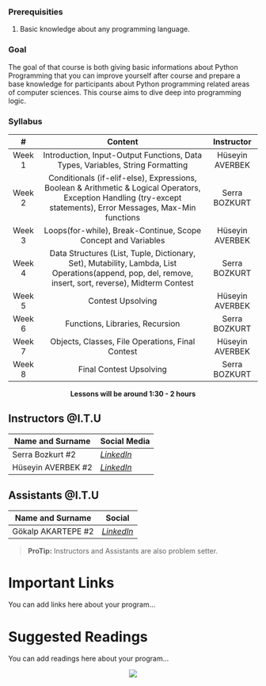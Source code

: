 ### Prerequisities
1. Basic knowledge about any programming language.

### Goal

The goal of that course is both giving basic informations about Python Programming that you can improve yourself after course and prepare a base knowledge for participants about Python programming related areas of computer sciences. This course aims to dive deep into programming logic.
  
### Syllabus

|     #           |Content                          | Instructor                        
| :----------------: | :-------------------------------: | :-----------------------------: |
| Week 1 | Introduction, Input-Output Functions, Data Types, Variables, String Formatting | Hüseyin AVERBEK 
| Week 2 | Conditionals (if-elif-else), Expressions, Boolean & Arithmetic & Logical Operators, Exception Handling (try-except statements), Error Messages, Max-Min functions | Serra BOZKURT
| Week 3 | Loops(for-while), Break-Continue, Scope Concept and Variables | Hüseyin AVERBEK
| Week 4 |  Data Structures (List, Tuple, Dictionary, Set), Mutability, Lambda, List Operations(append, pop, del, remove, insert, sort, reverse), Midterm Contest | Serra BOZKURT
| Week 5 | Contest Upsolving| Hüseyin AVERBEK
| Week 6 | Functions, Libraries, Recursion | Serra BOZKURT
| Week 7 | Objects, Classes, File Operations, Final Contest | Hüseyin AVERBEK
| Week 8 | Final Contest Upsolving | Serra BOZKURT

<p align="center"><b>Lessons will be around 1:30 - 2 hours</b></p>

## Instructors @I.T.U

| Name and Surname | Social Media |
|--|--|
| Serra Bozkurt #2 | [*LinkedIn*](https://www.linkedin.com/in/serra-bozkurt-6308401a3/) |
| Hüseyin AVERBEK #2 | [*LinkedIn*](https://www.linkedin.com/in/h%C3%BCseyin-averbek-640a921b5/) |

## Assistants @I.T.U

| Name and Surname | Social  |
|--|--|
| Gökalp AKARTEPE #2 | [*LinkedIn*](https://www.linkedin.com/in/g%C3%B6kalp-akartepe-4447661aa/) |

> **ProTip:** Instructors and Assistants are also problem setter.

# Important Links

You can add links here about your program...

# Suggested Readings

You can add readings here about your program...

<p align="center">
  <a href="//ituacm.com" target="_blank">
    <img src="https://ituacm.com/wp-content/uploads/2017/08/itu-logo.png">
  </a>
</p>
